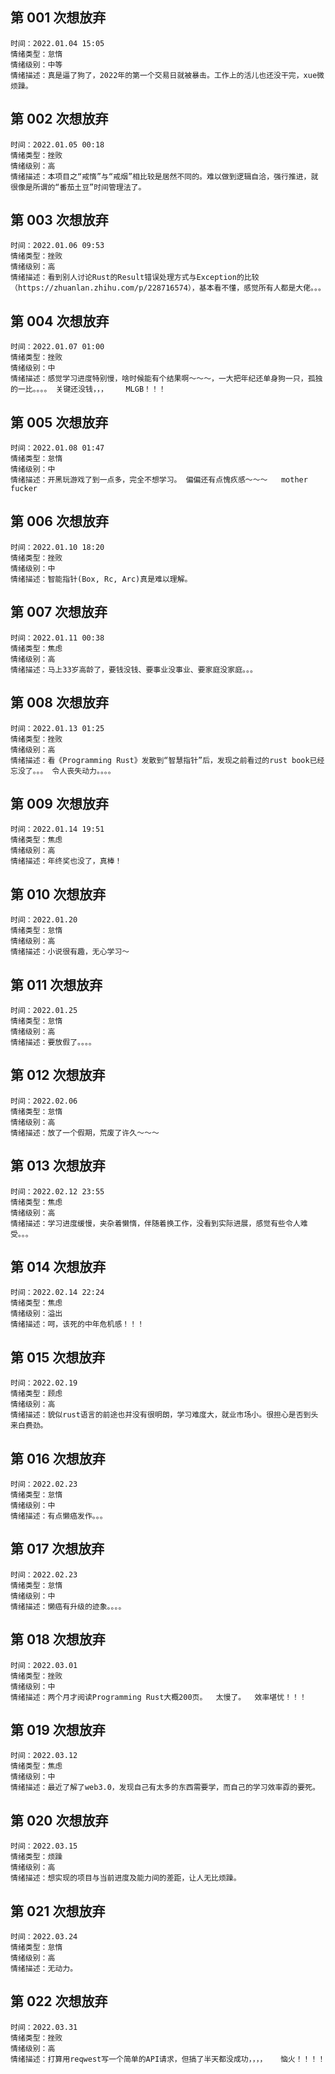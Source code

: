 
## 第 001 次想放弃

    时间：2022.01.04 15:05
    情绪类型：怠惰
    情绪级别：中等
    情绪描述：真是逼了狗了，2022年的第一个交易日就被暴击。工作上的活儿也还没干完，xue微烦躁。

## 第 002 次想放弃

    时间：2022.01.05 00:18
    情绪类型：挫败
    情绪级别：高
    情绪描述：本项目之“戒惰”与“戒烟”相比较是居然不同的。难以做到逻辑自洽，强行推进，就很像是所谓的“番茄土豆”时间管理法了。

## 第 003 次想放弃

    时间：2022.01.06 09:53
    情绪类型：挫败
    情绪级别：高
    情绪描述：看到别人讨论Rust的Result错误处理方式与Exception的比较（https://zhuanlan.zhihu.com/p/228716574），基本看不懂，感觉所有人都是大佬。。。

## 第 004 次想放弃

    时间：2022.01.07 01:00
    情绪类型：挫败
    情绪级别：中
    情绪描述：感觉学习进度特别慢，啥时候能有个结果啊～～～，一大把年纪还单身狗一只，孤独的一比。。。。 关键还没钱，，，    MLGB！！！

## 第 005 次想放弃
    时间：2022.01.08 01:47
    情绪类型：怠惰
    情绪级别：中
    情绪描述：开黑玩游戏了到一点多，完全不想学习。 偏偏还有点愧疚感～～～   mother fucker

## 第 006 次想放弃
    时间：2022.01.10 18:20
    情绪类型：挫败
    情绪级别：中
    情绪描述：智能指针(Box, Rc, Arc)真是难以理解。  

## 第 007 次想放弃
    时间：2022.01.11 00:38
    情绪类型：焦虑
    情绪级别：高
    情绪描述：马上33岁高龄了，要钱没钱、要事业没事业、要家庭没家庭。。。

## 第 008 次想放弃
    时间：2022.01.13 01:25
    情绪类型：挫败
    情绪级别：高
    情绪描述：看《Programming Rust》发散到“智慧指针”后，发现之前看过的rust book已经忘没了。。。 令人丧失动力。。。。

## 第 009 次想放弃
    时间：2022.01.14 19:51
    情绪类型：焦虑
    情绪级别：高
    情绪描述：年终奖也没了，真棒！

## 第 010 次想放弃
    时间：2022.01.20
    情绪类型：怠惰
    情绪级别：高
    情绪描述：小说很有趣，无心学习～

## 第 011 次想放弃
    时间：2022.01.25
    情绪类型：怠惰
    情绪级别：高
    情绪描述：要放假了。。。。

## 第 012 次想放弃
    时间：2022.02.06
    情绪类型：怠惰
    情绪级别：高
    情绪描述：放了一个假期，荒废了许久～～～

## 第 013 次想放弃
    时间：2022.02.12 23:55
    情绪类型：焦虑
    情绪级别：高
    情绪描述：学习进度缓慢，夹杂着懒惰，伴随着换工作，没看到实际进展，感觉有些令人难受。。。

## 第 014 次想放弃
    时间：2022.02.14 22:24
    情绪类型：焦虑
    情绪级别：溢出
    情绪描述：呵，该死的中年危机感！！！

## 第 015 次想放弃
    时间：2022.02.19
    情绪类型：顾虑
    情绪级别：高
    情绪描述：貌似rust语言的前途也并没有很明朗，学习难度大，就业市场小。很担心是否到头来白费劲。

## 第 016 次想放弃
    时间：2022.02.23
    情绪类型：怠惰
    情绪级别：中
    情绪描述：有点懒癌发作。。。

## 第 017 次想放弃
    时间：2022.02.23
    情绪类型：怠惰
    情绪级别：中
    情绪描述：懒癌有升级的迹象。。。。

## 第 018 次想放弃
    时间：2022.03.01
    情绪类型：挫败
    情绪级别：中
    情绪描述：两个月才阅读Programming Rust大概200页。  太慢了。  效率堪忧！！！

## 第 019 次想放弃
    时间：2022.03.12
    情绪类型：焦虑
    情绪级别：中
    情绪描述：最近了解了web3.0，发现自己有太多的东西需要学，而自己的学习效率孬的要死。

## 第 020 次想放弃
    时间：2022.03.15
    情绪类型：烦躁
    情绪级别：高
    情绪描述：想实现的项目与当前进度及能力间的差距，让人无比烦躁。

## 第 021 次想放弃
    时间：2022.03.24
    情绪类型：怠惰
    情绪级别：高
    情绪描述：无动力。

## 第 022 次想放弃
    时间：2022.03.31
    情绪类型：挫败
    情绪级别：高
    情绪描述：打算用reqwest写一个简单的API请求，但搞了半天都没成功，，，，   恼火！！！！

